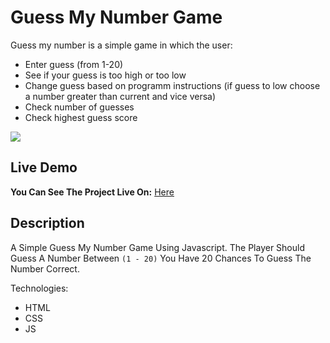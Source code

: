 # Guess My Number Game

Guess my number is a simple game in which the user:

- Enter guess (from 1-20)
- See if your guess is too high or too low
- Change guess based on programm instructions (if guess to low choose a number greater than current and vice versa)
- Check number of guesses
- Check highest guess score

<img src="https://github.com/somekindofwallflower/guess-my-number/blob/master/guess_my_number.gif" />

## Live Demo

**You Can See The Project Live On:** [Here]()

## Description

A Simple Guess My Number Game Using Javascript.
The Player Should Guess A Number Between `(1 - 20)`
You Have 20 Chances To Guess The Number Correct.

Technologies:

- HTML
- CSS
- JS
